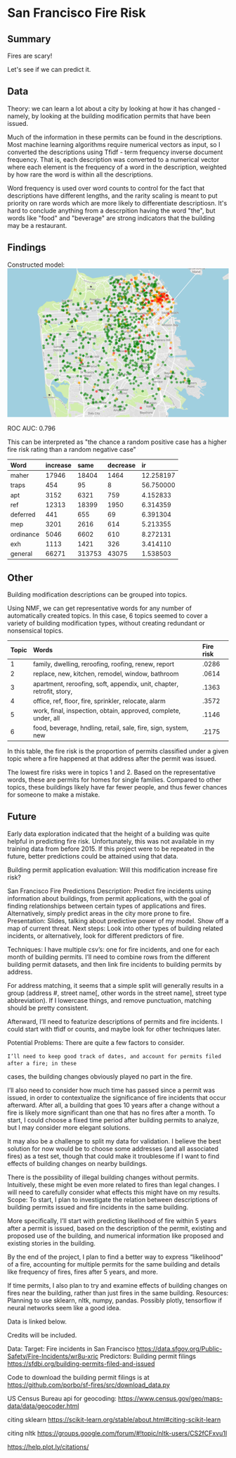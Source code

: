 # San Francisco Fire Risk

## Summary
Fires are scary! 

Let's see if we can predict it.

## Data
Theory: we can learn a lot about a city by looking at how it has changed - namely, by looking at the building modification permits that have been issued.

Much of the information in these permits can be found in the descriptions. Most machine learning algorithms require numerical vectors as input, so I converted the descriptions using Tfidf - term frequency inverse document frequency. That is, each description was converted to a numerical vector where each element is the frequency of a word in the description, weighted by how rare the word is within all the descriptions. 

Word frequency is used over word counts to control for the fact that descriptions have different lengths, and the rarity scaling is meant to put priority on rare words which are more likely to differentiate descriptiosn. It's hard to conclude anything from a descrpition having the word "the", but words like "food" and "beverage" are strong indicators that the building may be a restaurant.

## Findings
Constructed model: 
![Predicted fire risk](results/predictions.png)

ROC AUC: 0.796

This can be interpreted as "the chance a random positive case has a higher fire risk rating than a random negative case"

|Word       | 	increase 	|same 	|decrease 	|ir
|:-----------|:--------|:----------|:---------|:-----------
|maher 	|17946 	|18404 	|1464 	|12.258197
|traps 	|454 	|95 	|8 	|56.750000
|apt 	|3152 	|6321 	|759 	|4.152833
|ref 	|12313 	|18399 	|1950 	|6.314359
|deferred 	|441 	|655 	|69 	|6.391304
|mep 	|3201 	|2616 	|614 	|5.213355
|ordinance 	|5046 	|6602 	|610 	|8.272131
|exh 	|1113 	|1421 	|326 	|3.414110
|general 	|66271 	|313753 	|43075 	|1.538503

## Other
Building modification descriptions can be grouped into topics.

Using NMF, we can get representative words for any number of automatically created topics. In this case, 6 topics seemed to cover a variety of building modification types, without creating redundant or nonsensical topics.

|Topic   |  Words                                                                | Fire risk
|:-------|:----------------------------------------------------------------------|:-----------
|1       | family, dwelling, reroofing, roofing, renew, report                   | .0286
|2       | replace, new, kitchen, remodel, window, bathroom                      | .0614
|3       | apartment, reroofing, soft, appendix, unit, chapter, retrofit, story, | .1363
|4       | office, ref, floor, fire, sprinkler, relocate, alarm                  | .3572
|5       | work, final, inspection, obtain, approved, complete, under, all       | .1146
|6       | food, beverage, hndling, retail, sale, fire, sign, system, new        | .2175

In this table, the fire risk is the proportion of permits classified under a given topic where a fire happened at that address after the permit was issued.

The lowest fire risks were in topics 1 and 2. Based on the representative words, these are permits for homes for single families. Compared to other topics, these buildings likely have far fewer people, and thus fewer chances for someone to make a mistake.

## Future
Early data exploration indicated that the height of a building was quite helpful in predicting fire risk. Unfortunately, this was not available in my training data from before 2015. If this project were to be repeated in the future, better predictions could be attained using that data.

Building permit application evaluation:
Will this modification increase fire risk?

San Francisco Fire Predictions
Description:
Predict fire incidents using information about buildings, from permit applications, with the goal of finding relationships between certain types of applications and fires. Alternatively, simply predict areas in the city more prone to fire. 
Presentation: 
 Slides, talking about predictive power of my model. Show off a map of current threat.
Next steps:
Look into other types of building related incidents, or alternatively, look for different predictors of fire.

Techniques:
    I have multiple csv’s: one for fire incidents, and one for each month of building permits. I’ll     need to combine rows from the different building permit datasets, and then link fire 
incidents to building permits by address. 

For address matching, it seems that a simple split will generally results in a group 
(address #, street name[, other words in the street name], street type abbreviation).
 If I lowercase things, and remove punctuation, matching should be pretty consistent.

Afterward, I’ll need to featurize descriptions of permits and fire incidents. I could start with tfidf or counts, and maybe look for other techniques later.

Potential Problems:
    There are quite a few factors to consider. 

    I’ll need to keep good track of dates, and account for permits filed after a fire; in these 
cases, the building changes obviously played no part in the fire. 

I’ll also need to consider how much time has passed since a permit was issued, in order 
to contextualize the significance of fire incidents that occur afterward. After all, a building 
that goes 10 years after a change without a fire is likely more significant than one that has 
no fires after a month. To start, I could choose a fixed time period after building permits to 
analyze, but I may consider more elegant solutions.

It may also be a challenge to split my data for validation. I believe the best solution for 
now would be to choose some addresses (and all associated fires) as a test set, though 
that could make it troublesome if I want to find effects of building changes on nearby buildings.

There is the possibility of illegal building changes without permits. Intuitively, these might be even more related to fires than legal changes. I will need to carefully consider what effects this might have on my results. 
Scope:
    To start, I plan to investigate the relation between descriptions of building permits issued 
and fire incidents in the same building. 

More specifically, I’ll start with predicting likelihood of fire within 5 years after a permit is 
issued, based on the description of the permit, existing and proposed use of the building, and numerical information like proposed and existing stories in the building.

By the end of the project, I plan to find a better way to express “likelihood” of a fire, accounting for multiple permits for the same building and details like frequency of fires, fires after 5 years, and more.

If time permits, I also plan to try and examine effects of building changes on fires near the building, rather than just fires in the same building. 
Resources:
    Planning to use sklearn, nltk, numpy, pandas. Possibly plotly, tensorflow if neural 
networks seem like a good idea.

Data is linked below.

Credits will be included.
    


Data:
Target: Fire incidents in San Francisco
https://data.sfgov.org/Public-Safety/Fire-Incidents/wr8u-xric
    Predictors: Building permit filings
https://sfdbi.org/building-permits-filed-and-issued

Code to download the building permit filings is at https://github.com/porbo/sf-fires/src/download_data.py

US Census Bureau api for geocoding: https://www.census.gov/geo/maps-data/data/geocoder.html

citing sklearn
https://scikit-learn.org/stable/about.html#citing-scikit-learn

citing nltk
https://groups.google.com/forum/#!topic/nltk-users/CS2fCFxvu1I

https://help.plot.ly/citations/
